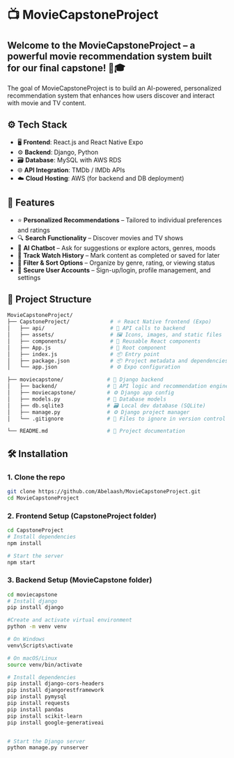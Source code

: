 # 📺 MovieCapstoneProject

## Welcome to the **MovieCapstoneProject** – a powerful movie recommendation system built for our final capstone! 🍿🎓  
The goal of MovieCapstoneProject is to build an AI-powered, personalized recommendation system that enhances how users discover and interact with movie and TV content.


## ⚙️ Tech Stack

- 🖥️ **Frontend**: React.js and React Native Expo  
- ⚙️ **Backend**: Django, Python  
- 🗃️ **Database**: MySQL with AWS RDS  
- 🌐 **API Integration**: TMDb / IMDb APIs  
- ☁️ **Cloud Hosting**: AWS (for backend and DB deployment)


## 🚀 Features

- ⭐ **Personalized Recommendations** – Tailored to individual preferences and ratings  
- 🔍 **Search Functionality** – Discover movies and TV shows  
- 🧠 **AI Chatbot** – Ask for suggestions or explore actors, genres, moods  
- 📅 **Track Watch History** – Mark content as completed or saved for later  
- 🔄 **Filter & Sort Options** – Organize by genre, rating, or viewing status  
- 🔐 **Secure User Accounts** – Sign-up/login, profile management, and settings

## 📁 Project Structure

```bash
MovieCapstoneProject/
├── CapstoneProject/             # ⚛️ React Native frontend (Expo)
│   ├── api/                     # 📡 API calls to backend
│   ├── assets/                  # 🖼️ Icons, images, and static files
│   ├── components/              # 🧩 Reusable React components
│   ├── App.js                   # 🚀 Root component
│   ├── index.js                 # 📦 Entry point
│   ├── package.json             # 📦 Project metadata and dependencies
│   └── app.json                 # ⚙️ Expo configuration

├── moviecapstone/              # 🐍 Django backend
│   ├── backend/                # 🧠 API logic and recommendation engine
│   ├── moviecapstone/          # ⚙️ Django app config
│   ├── models.py               # 🧾 Database models
│   ├── db.sqlite3              # 🗃️ Local dev database (SQLite)
│   ├── manage.py               # ⚙️ Django project manager
│   └── .gitignore              # 🚫 Files to ignore in version control

└── README.md                   # 📘 Project documentation
```
## 🛠️ Installation

### 1. Clone the repo

```bash
git clone https://github.com/Abelaash/MovieCapstoneProject.git
cd MovieCapstoneProject
```
### 2. Frontend Setup (CapstoneProject folder)
```bash
cd CapstoneProject
# Install dependencies
npm install

# Start the server
npm start
```
### 3. Backend Setup (MovieCapstone folder)
```bash
cd moviecapstone
# Install django
pip install django

#Create and activate virtual environment
python -m venv venv

# On Windows
venv\Scripts\activate 

# On macOS/Linux
source venv/bin/activate

# Install dependencies
pip install django-cors-headers
pip install djangorestframework
pip install pymysql
pip install requests
pip install pandas
pip install scikit-learn
pip install google-generativeai


# Start the Django server
python manage.py runserver


